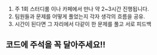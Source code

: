 1. 주 1회 스터디룸 이나 카페에서 만나 약 2~3시간 진행됩니다.
2. 팀원들과 문제를 어떻게 풀었는지 각자 생각의 흐름을 공유.
3. 시간이 된다면 그 자리에서 다같이 한 문제를 풀고 서로 피드백

## 코드에 주석을 꼭 달아주세요!!
